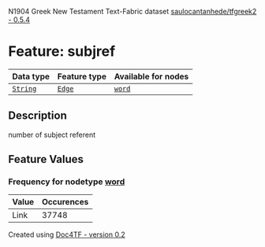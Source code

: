 N1904 Greek New Testament Text-Fabric dataset [saulocantanhede/tfgreek2 - 0.5.4](https://github.com/saulocantanhede/tfgreek2)
# Feature: subjref
Data type|Feature type|Available for nodes
---|---|---
[`String`](featurebydatatype.md#string)|[`Edge`](featurebytype.md#edge)| [`word`](featurebynodetype.md#word) 
## Description
number of subject referent
## Feature Values
### Frequency for nodetype [word](featurebynodetype.md#word)
Value|Occurences
---|---
Link|37748
 

Created using [Doc4TF - version 0.2](https://github.com/tonyjurg/Doc4TF) 
